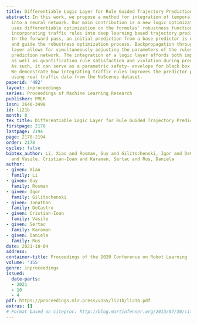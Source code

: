 ```yaml
---
title: Differentiable Logic Layer for Rule Guided Trajectory Prediction
abstract: In this work, we propose a method for integration of temporal logic formulas
  into a neural network. Our main contribution is a new logic optimization layer that
  uses differentiable optimization on the formulas’ robustness function. This allows
  incorporating traffic rules into deep learning based trajectory prediction approaches.
  In the forward pass, an initial prediction from a base predictor is used to initialize
  and guide the robustness optimization process. Backpropagation through the logic
  layer allows for simultaneously adjusting the parameters of the rules and the initial
  prediction network. The integration of a logic layer affords both improved predictions,
  as well as quantification rule satisfaction and violation during predictor execution.
  As such, it can serve as a parametric safety- envelope for black box behavior models.
  We demonstrate how integrating traffic rules improves the predictor performance
  using real traffic data from the NuScenes dataset.
paperid: '482'
layout: inproceedings
series: Proceedings of Machine Learning Research
publisher: PMLR
issn: 2640-3498
id: li21b
month: 0
tex_title: Differentiable Logic Layer for Rule Guided Trajectory Prediction
firstpage: 2178
lastpage: 2194
page: 2178-2194
order: 2178
cycles: false
bibtex_author: Li, Xiao and Rosman, Guy and Gilitschenski, Igor and DeCastro, Jonathan
  and Vasile, Cristian-Ioan and Karaman, Sertac and Rus, Daniela
author:
- given: Xiao
  family: Li
- given: Guy
  family: Rosman
- given: Igor
  family: Gilitschenski
- given: Jonathan
  family: DeCastro
- given: Cristian-Ioan
  family: Vasile
- given: Sertac
  family: Karaman
- given: Daniela
  family: Rus
date: 2021-10-04
address:
container-title: Proceedings of the 2020 Conference on Robot Learning
volume: '155'
genre: inproceedings
issued:
  date-parts:
  - 2021
  - 10
  - 4
pdf: https://proceedings.mlr.press/v155/li21b/li21b.pdf
extras: []
# Format based on citeproc: http://blog.martinfenner.org/2013/07/30/citeproc-yaml-for-bibliographies/
---
```

